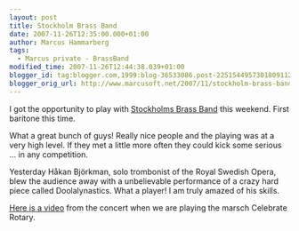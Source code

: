 ```yaml
---
layout: post
title: Stockholm Brass Band
date: 2007-11-26T12:35:00.000+01:00
author: Marcus Hammarberg
tags:
  - Marcus private - BrassBand
modified_time: 2007-11-26T12:44:38.039+01:00
blogger_id: tag:blogger.com,1999:blog-36533086.post-2251544957301809112
blogger_orig_url: http://www.marcusoft.net/2007/11/stockholm-brass-band.html
---
```


I got the
opportunity to play with [Stockholms
Brass Band](http://www.stockholmbrass.se/) this weekend. First baritone
this time.

What a great bunch of guys! Really nice people and the playing was at a
very high level. If they met a little more often they could kick some
serious ... in any competition.

Yesterday Håkan Björkman, solo trombonist of the Royal
Swedish Opera, blew the audience away with a <span
id="SPELLING_ERROR_6"
class="blsp-spelling-corrected">unbelievable performance of a
<span id="SPELLING_ERROR_7" class="blsp-spelling-corrected">crazy
hard piece called Doolalynastics. What a player! I am
truly amazed of his skills.

[Here is a video](http://www.stockholmbrass.se/Videoklipp.htm) from the
concert when we are playing the marsch Celebrate Rotary.
